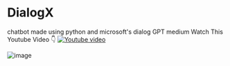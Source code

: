 # DialogX
 chatbot made using python and microsoft's dialog GPT medium
Watch This Youtube Video 👇
[![Youtube video](https://img.youtube.com/vi/dmthTENJ1zw/0.jpg)](https://youtu.be/watch?v=dmthTENJ1zw)

 ![image](https://github.com/chiragf27/DialogX/assets/99381741/0a72f9ac-0304-4f15-b06d-bd1196af8cf5)



